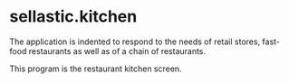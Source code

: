 # sellastic.kitchen
The application is indented to respond to the needs of retail stores, fast-food restaurants as well as of a chain of restaurants.

This program is the restaurant kitchen screen.
